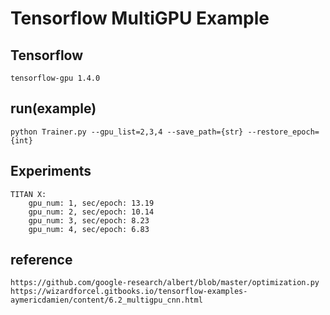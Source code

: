 # Tensorflow MultiGPU Example

## Tensorflow
    tensorflow-gpu 1.4.0

## run(example)
    python Trainer.py --gpu_list=2,3,4 --save_path={str} --restore_epoch={int}

## Experiments
    TITAN X:
        gpu_num: 1, sec/epoch: 13.19
        gpu_num: 2, sec/epoch: 10.14
        gpu_num: 3, sec/epoch: 8.23
        gpu_num: 4, sec/epoch: 6.83

## reference
    https://github.com/google-research/albert/blob/master/optimization.py
    https://wizardforcel.gitbooks.io/tensorflow-examples-aymericdamien/content/6.2_multigpu_cnn.html
    

